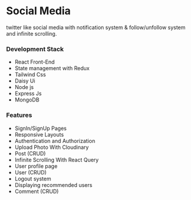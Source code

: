 # Social Media
twitter like social media with notification system & follow/unfollow system and infinite scrolling.


### Development Stack

- React Front-End
- State management with Redux
- Tailwind Css
- Daisy Ui
- Node js 
- Express Js
- MongoDB


### Features

- SignIn/SignUp Pages
- Responsive Layouts
- Authentication and Authorization
- Upload Photo With Cloudinary
- Post (CRUD)
- Infinite Scrolling With React Query
- User profile page
- User (CRUD)
- Logout system
- Displaying recommended users
- Comment (CRUD)
